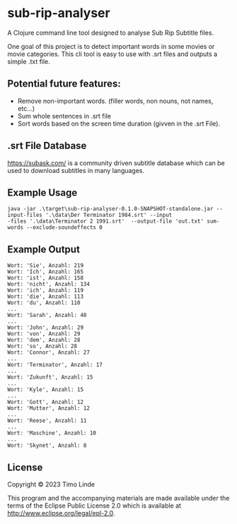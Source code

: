 # sub-rip-analyser

A Clojure command line tool designed to analyse Sub Rip Subtitle files.

One goal of this project is to detect important words in some movies or movie categories.
This cli tool is easy to use with .srt files and outputs a simple .txt file.

## Potential future features:
- Remove non-important words. (filler words, non nouns, not names, etc...)
- Sum whole sentences in .srt file
- Sort words based on the screen time duration (givven in the .srt File).

## .srt File Database
https://subask.com/ is a community driven subtitle database which can be used to download subtitles
in many languages.

## Example Usage

```
java -jar .\target\sub-rip-analyser-0.1.0-SNAPSHOT-standalone.jar --input-files '.\data\Der Terminator 1984.srt' --input
-files '.\data\Terminator 2 1991.srt'  --output-file 'out.txt' sum-words --exclude-soundeffects 0
```

## Example Output

```
Wort: 'Sie', Anzahl: 219
Wort: 'Ich', Anzahl: 165
Wort: 'ist', Anzahl: 158
Wort: 'nicht', Anzahl: 134
Wort: 'ich', Anzahl: 119
Wort: 'die', Anzahl: 113
Wort: 'du', Anzahl: 110
...
Wort: 'Sarah', Anzahl: 40
...
Wort: 'John', Anzahl: 29
Wort: 'von', Anzahl: 29
Wort: 'dem', Anzahl: 28
Wort: 'so', Anzahl: 28
Wort: 'Connor', Anzahl: 27
...
Wort: 'Terminator', Anzahl: 17
...
Wort: 'Zukunft', Anzahl: 15
...
Wort: 'Kyle', Anzahl: 15
...
Wort: 'Gott', Anzahl: 12
Wort: 'Mutter', Anzahl: 12
...
Wort: 'Reese', Anzahl: 11
...
Wort: 'Maschine', Anzahl: 10
...
Wort: 'Skynet', Anzahl: 8
```
## License

Copyright © 2023 Timo Linde

This program and the accompanying materials are made available under the
terms of the Eclipse Public License 2.0 which is available at
http://www.eclipse.org/legal/epl-2.0.